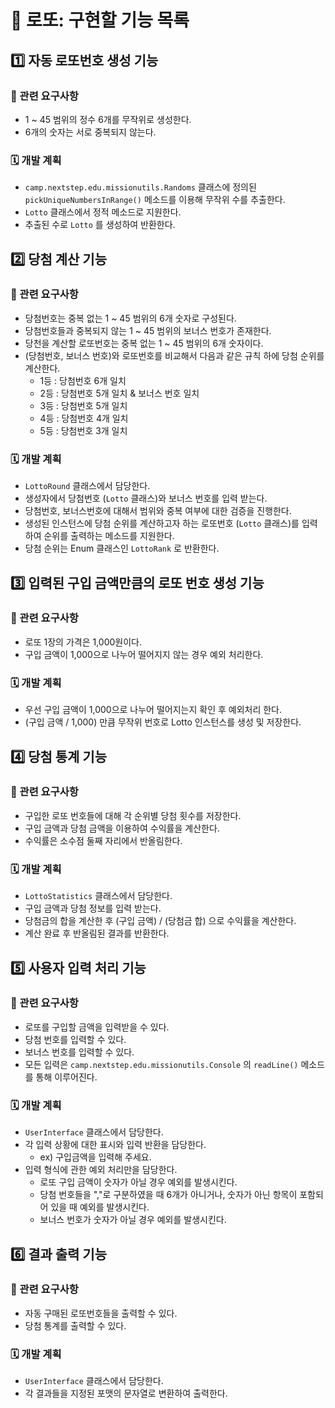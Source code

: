 # 🏃 로또: 구현할 기능 목록



## :one: 자동 로또번호 생성 기능

### 📃 관련 요구사항

- 1 ~ 45 범위의 정수 6개를 무작위로 생성한다.
- 6개의 숫자는 서로 중복되지 않는다.



### 🗓️ 개발 계획

- `camp.nextstep.edu.missionutils.Randoms` 클래스에 정의된 `pickUniqueNumbersInRange()` 메소드를 이용해 무작위 수를 추출한다.
- `Lotto` 클래스에서 정적 메소드로 지원한다.
- 추출된 수로  `Lotto` 를 생성하여 반환한다.





## :two: 당첨 계산 기능

### 📃 관련 요구사항

- 당첨번호는 중복 없는 1 ~ 45 범위의 6개 숫자로 구성된다.
- 당첨번호들과 중복되지 않는 1 ~ 45 범위의 보너스 번호가 존재한다.
- 당천을 계산할 로또번호는 중복 없는 1 ~ 45 범위의 6개 숫자이다.
- (당첨번호, 보너스 번호)와 로또번호를 비교해서 다음과 같은 규칙 하에 당첨 순위를 계산한다.
  - 1등 : 당첨번호 6개 일치
  - 2등 : 당첨번호 5개 일치 & 보너스 번호 일치
  - 3등 : 당첨번호 5개 일치
  - 4등 : 당첨번호 4개 일치
  - 5등 : 당첨번호 3개 일치




### 🗓️ 개발 계획

- `LottoRound` 클래스에서 담당한다.
- 생성자에서 당첨번호 (`Lotto` 클래스)와 보너스 번호를 입력 받는다.
- 당첨번호, 보너스번호에 대해서 범위와 중복 여부에 대한 검증을 진행한다.
- 생성된 인스턴스에 당첨 순위를 계산하고자 하는 로또번호 (`Lotto` 클래스)를 입력하여 순위를 출력하는 메소드를 지원한다.
- 당첨 순위는 Enum 클래스인  `LottoRank` 로 반환한다.





## :three: 입력된 구입 금액만큼의 로또 번호 생성 기능

### 📃 관련 요구사항

- 로또 1장의 가격은 1,000원이다.
- 구입 금액이 1,000으로 나누어 떨어지지 않는 경우 예외 처리한다.



### 🗓️ 개발 계획

- 우선 구입 금액이 1,000으로 나누어 떨어지는지 확인 후 예외처리 한다.
- (구입 금액 / 1,000) 만큼 무작위 번호로 Lotto 인스턴스를 생성 및 저장한다.





## :four: 당첨 통계 기능

### 📃 관련 요구사항

- 구입한 로또 번호들에 대해 각 순위별 당첨 횟수를 저장한다.
- 구입 금액과 당첨 금액을 이용하여 수익률을 계산한다.
- 수익률은 소수점 둘째 자리에서 반올림한다.



### 🗓️ 개발 계획

- `LottoStatistics` 클래스에서 담당한다.
- 구입 금액과 당첨 정보를 입력 받는다.
- 당첨금의 합을 계산한 후 (구입 금액) / (당첨금 합) 으로 수익률을 계산한다.
- 계산 완료 후 반올림된 결과를 반환한다.





## :five: 사용자 입력 처리 기능

### 📃 관련 요구사항

- 로또를 구입할 금액을 입력받을 수 있다.
- 당첨 번호를 입력할 수 있다.
- 보너스 번호를 입력할 수 있다.
- 모든 입력은 `camp.nextstep.edu.missionutils.Console` 의 `readLine()` 메소드를 통해 이루어진다.



### 🗓️ 개발 계획

- `UserInterface` 클래스에서 담당한다.
- 각 입력 상황에 대한 표시와 입력 반환을 담당한다.
  - ex) 구입금액을 입력해 주세요.
- 입력 형식에 관한 예외 처리만을 담당한다.
  - 로또 구입 금액이 숫자가 아닐 경우 예외를 발생시킨다.
  - 당첨 번호들을 ","로 구분하였을 때 6개가 아니거나, 숫자가 아닌 항목이 포함되어 있을 때 예외를 발생시킨다.
  - 보너스 번호가 숫자가 아닐 경우 예외를 발생시킨다.





## :six: 결과 출력 기능

### 📃 관련 요구사항

- 자동 구매된 로또번호들을 출력할 수 있다.
- 당첨 통계를 출력할 수 있다.



### 🗓️ 개발 계획

- `UserInterface` 클래스에서 담당한다.
- 각 결과들을 지정된 포맷의 문자열로 변환하여 출력한다.